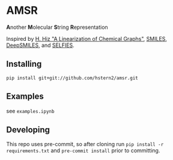 # AMSR
**A**nother **M**olecular **S**tring **R**epresentation

Inspired by [H. Hiz "A Linearization of Chemical Graphs"](https://pubs.acs.org/doi/10.1021/c160014a015), [SMILES](https://pubs.acs.org/doi/10.1021/ci00057a005), [DeepSMILES](https://github.com/baoilleach/deepsmiles), and [SELFIES](https://github.com/aspuru-guzik-group/selfies).

## Installing
```
pip install git+git://github.com/hstern2/amsr.git
```

## Examples
see `examples.ipynb`

## Developing
This repo uses pre-commit, so after cloning run `pip install -r requirements.txt` and `pre-commit install` prior to committing.
